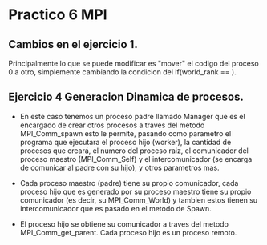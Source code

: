 # Practico 6 MPI

## Cambios en el ejercicio 1.

Principalmente lo que se puede modificar es "mover" el codigo del proceso 0 a otro, simplemente cambiando la condicion del if(world_rank == <Numero del proceso que desee.>).



## Ejercicio 4 Generacion Dinamica de procesos.

* En este caso tenemos un proceso padre llamado Manager que es el encargado de crear otros procesos a traves del metodo MPI_Comm_spawn esto le permite, pasando como parametro el programa que ejecutara el proceso hijo (worker), la cantidad de procesos que creará, el numero del proceso raiz, el comunicador del proceso maestro (MPI_Comm_Self) y el intercomunicador (se encarga de comunicar al padre con su hijo), y otros parametros mas.

* Cada proceso maestro (padre) tiene su propio comunicador, cada proceso hijo que es generado por su proceso maestro tiene su propio comunicador (es decir, su MPI_Comm_World) y tambien estos tienen su intercomunicador que es pasado en el metodo de Spawn.
  
* El proceso hijo se obtiene su comunicador a traves del metodo MPI_Comm_get_parent. Cada proceso hijo es un proceso remoto.


